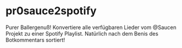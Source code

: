 # pr0sauce2spotify
Purer Ballergenuß! Konvertiere alle verfügbaren Lieder vom @Saucen Projekt zu einer Spotify Playlist. Natürlich nach dem Benis des Botkommentars sortiert!